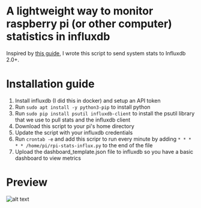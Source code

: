 # A lightweight way to monitor raspberry pi (or other computer) statistics in influxdb

Inspired by [this guide](https://simonhearne.com/2020/pi-metrics-influx/), I wrote this script to send system stats to Influxdb 2.0+.

# Installation guide
1. Install influxdb (I did this in docker) and setup an API token 
2. Run ``` sudo apt install -y python3-pip ``` to install python
3. Run ``` sudo pip install psutil influxdb-client ``` to install the psutil library that we use to pull stats and the influxdb client
4. Download this script to your pi's home directory
5. Update the script with your influxdb credentials
6. Run ``` crontab -e ``` and add this scripr to run every minute by adding ` * * * * * /home/pi/rpi-stats-influx.py ` to the end of the file
7. Upload the dashboard_template.json file to influxdb so you have a basic dashboard to view metrics

# Preview
![alt text](https://i.imgur.com/RECCW0z.png)
